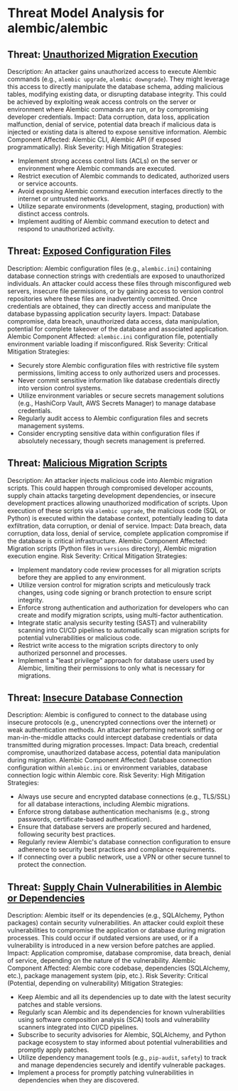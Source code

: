 # Threat Model Analysis for alembic/alembic

## Threat: [Unauthorized Migration Execution](./threats/unauthorized_migration_execution.md)

Description: An attacker gains unauthorized access to execute Alembic commands (e.g., `alembic upgrade`, `alembic downgrade`). They might leverage this access to directly manipulate the database schema, adding malicious tables, modifying existing data, or disrupting database integrity. This could be achieved by exploiting weak access controls on the server or environment where Alembic commands are run, or by compromising developer credentials.
Impact: Data corruption, data loss, application malfunction, denial of service, potential data breach if malicious data is injected or existing data is altered to expose sensitive information.
Alembic Component Affected: Alembic CLI, Alembic API (if exposed programmatically).
Risk Severity: High
Mitigation Strategies:
* Implement strong access control lists (ACLs) on the server or environment where Alembic commands are executed.
* Restrict execution of Alembic commands to dedicated, authorized users or service accounts.
* Avoid exposing Alembic command execution interfaces directly to the internet or untrusted networks.
* Utilize separate environments (development, staging, production) with distinct access controls.
* Implement auditing of Alembic command execution to detect and respond to unauthorized activity.

## Threat: [Exposed Configuration Files](./threats/exposed_configuration_files.md)

Description: Alembic configuration files (e.g., `alembic.ini`) containing database connection strings with credentials are exposed to unauthorized individuals. An attacker could access these files through misconfigured web servers, insecure file permissions, or by gaining access to version control repositories where these files are inadvertently committed. Once credentials are obtained, they can directly access and manipulate the database bypassing application security layers.
Impact: Database compromise, data breach, unauthorized data access, data manipulation, potential for complete takeover of the database and associated application.
Alembic Component Affected: `alembic.ini` configuration file, potentially environment variable loading if misconfigured.
Risk Severity: Critical
Mitigation Strategies:
* Securely store Alembic configuration files with restrictive file system permissions, limiting access to only authorized users and processes.
* Never commit sensitive information like database credentials directly into version control systems.
* Utilize environment variables or secure secrets management solutions (e.g., HashiCorp Vault, AWS Secrets Manager) to manage database credentials.
* Regularly audit access to Alembic configuration files and secrets management systems.
* Consider encrypting sensitive data within configuration files if absolutely necessary, though secrets management is preferred.

## Threat: [Malicious Migration Scripts](./threats/malicious_migration_scripts.md)

Description: An attacker injects malicious code into Alembic migration scripts. This could happen through compromised developer accounts, supply chain attacks targeting development dependencies, or insecure development practices allowing unauthorized modification of scripts. Upon execution of these scripts via `alembic upgrade`, the malicious code (SQL or Python) is executed within the database context, potentially leading to data exfiltration, data corruption, or denial of service.
Impact: Data breach, data corruption, data loss, denial of service, complete application compromise if the database is critical infrastructure.
Alembic Component Affected: Migration scripts (Python files in `versions` directory), Alembic migration execution engine.
Risk Severity: Critical
Mitigation Strategies:
* Implement mandatory code review processes for all migration scripts before they are applied to any environment.
* Utilize version control for migration scripts and meticulously track changes, using code signing or branch protection to ensure script integrity.
* Enforce strong authentication and authorization for developers who can create and modify migration scripts, using multi-factor authentication.
* Integrate static analysis security testing (SAST) and vulnerability scanning into CI/CD pipelines to automatically scan migration scripts for potential vulnerabilities or malicious code.
* Restrict write access to the migration scripts directory to only authorized personnel and processes.
* Implement a "least privilege" approach for database users used by Alembic, limiting their permissions to only what is necessary for migrations.

## Threat: [Insecure Database Connection](./threats/insecure_database_connection.md)

Description: Alembic is configured to connect to the database using insecure protocols (e.g., unencrypted connections over the internet) or weak authentication methods. An attacker performing network sniffing or man-in-the-middle attacks could intercept database credentials or data transmitted during migration processes.
Impact: Data breach, credential compromise, unauthorized database access, potential data manipulation during migration.
Alembic Component Affected: Database connection configuration within `alembic.ini` or environment variables, database connection logic within Alembic core.
Risk Severity: High
Mitigation Strategies:
* Always use secure and encrypted database connections (e.g., TLS/SSL) for all database interactions, including Alembic migrations.
* Enforce strong database authentication mechanisms (e.g., strong passwords, certificate-based authentication).
* Ensure that database servers are properly secured and hardened, following security best practices.
* Regularly review Alembic's database connection configuration to ensure adherence to security best practices and compliance requirements.
* If connecting over a public network, use a VPN or other secure tunnel to protect the connection.

## Threat: [Supply Chain Vulnerabilities in Alembic or Dependencies](./threats/supply_chain_vulnerabilities_in_alembic_or_dependencies.md)

Description: Alembic itself or its dependencies (e.g., SQLAlchemy, Python packages) contain security vulnerabilities. An attacker could exploit these vulnerabilities to compromise the application or database during migration processes. This could occur if outdated versions are used, or if a vulnerability is introduced in a new version before patches are applied.
Impact: Application compromise, database compromise, data breach, denial of service, depending on the nature of the vulnerability.
Alembic Component Affected: Alembic core codebase, dependencies (SQLAlchemy, etc.), package management system (pip, etc.).
Risk Severity: Critical (Potential, depending on vulnerability)
Mitigation Strategies:
* Keep Alembic and all its dependencies up to date with the latest security patches and stable versions.
* Regularly scan Alembic and its dependencies for known vulnerabilities using software composition analysis (SCA) tools and vulnerability scanners integrated into CI/CD pipelines.
* Subscribe to security advisories for Alembic, SQLAlchemy, and Python package ecosystem to stay informed about potential vulnerabilities and promptly apply patches.
* Utilize dependency management tools (e.g., `pip-audit`, `safety`) to track and manage dependencies securely and identify vulnerable packages.
* Implement a process for promptly patching vulnerabilities in dependencies when they are discovered.

